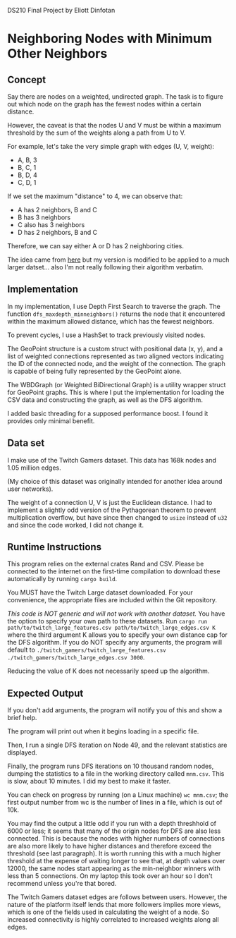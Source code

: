 DS210 Final Project by Eliott Dinfotan

# Neighboring Nodes with Minimum Other Neighbors #

## Concept ##

Say there are nodes on a weighted, undirected graph.
The task is to figure out which node on the graph has the fewest nodes within a certain distance.

However, the caveat is that the nodes U and V must be within a maximum threshold by the sum of the weights along a path from U to V.

For example, let's take the very simple graph with edges (U, V, weight):
- A, B, 3
- B, C, 1
- B, D, 4
- C, D, 1

If we set the maximum "distance" to 4, we can observe that:
- A has 2 neighbors, B and C
- B has 3 neighbors
- C also has 3 neighbors
- D has 2 neighbors, B and C

Therefore, we can say either A or D has 2 neighboring cities.

The idea came from [here](https://www.geeksforgeeks.org/problems/city-with-the-smallest-number-of-neighbors-at-a-threshold-distance/1?page=1&category%5B%5D=Disjoint+Set&sortBy=submissions) but my version is modified to be applied to a much larger datset... also I'm not really following their algorithm verbatim.

## Implementation ##

In my implementation, I use Depth First Search to traverse the graph. The function `dfs_maxdepth_minneighbors()` returns the node
that it encountered within the maximum allowed distance, which has the fewest neighbors.

To prevent cycles, I use a HashSet to track previously visited nodes.

The GeoPoint structure is a custom struct with positional data (x, y), and a list of weighted connections represented as two aligned
vectors indicating the ID of the connected node, and the weight of the connection. The graph is capable of being fully represented by
the GeoPoint alone.

The WBDGraph (or Weighted BiDirectional Graph) is a utility wrapper struct for GeoPoint graphs. This is where I put the implementation
for loading the CSV data and constructing the graph, as well as the DFS algorithm.

I added basic threading for a supposed performance boost. I found it provides only minimal benefit.

## Data set ##

I make use of the Twitch Gamers dataset. This data has 168k nodes and 1.05 million edges.

(My choice of this dataset was originally intended for another idea around user networks).

The weight of a connection U, V is just the Euclidean distance. I had to implement a slightly odd version of the Pythagorean theorem
to prevent multiplication overflow, but have since then changed to `usize` instead of `u32` and since the code worked, I did not change it.

## Runtime Instructions ##

This program relies on the external crates Rand and CSV. Please be connected to the internet on the first-time compilation to download these
automatically by running `cargo build`.

You MUST have the Twitch Large dataset downloaded. For your convenience, the appropriate files are included within the Git repository.

*This code is NOT generic and will not work with another dataset.*
You have the option to specify your own path to these datasets.
Run `cargo run path/to/twitch_large_features.csv path/to/twitch_large_edges.csv K` where the third argument K allows you to specify your own
distance cap for the DFS algorithm.
If you do NOT specify any arguments, the program will default to `./twitch_gamers/twitch_large_features.csv ./twitch_gamers/twitch_large_edges.csv 3000`.

Reducing the value of K does not necessarily speed up the algorithm.


## Expected Output ##

If you don't add arguments, the program will notify you of this and show a brief help.

The program will print out when it begins loading in a specific file.

Then, I run a single DFS iteration on Node 49, and the relevant statistics are displayed.

Finally, the program runs DFS iterations on 10 thousand random nodes, dumping the statistics
to a file in the working directory called `mnm.csv`. This is slow, about 10 minutes. I did my best to make it faster.

You can check on progress by running (on a Linux machine) `wc mnm.csv`; the first output number from wc is the number of lines in a file, which is out of 10k.

You may find the output a little odd if you run with a depth threshhold of 6000 or less; it seems that many of the origin nodes for DFS are also less connected. This is because the nodes with higher numbers of connections are also more likely to have higher distances and therefore exceed the threshold (see last paragraph). It is worth running this with a much higher threshold at the expense of waiting longer to see that, at depth values over 12000, the same nodes start appearing as the min-neighbor winners with less than 5 connections. On my laptop this took over an hour so I don't recommend unless you're that bored.

The Twitch Gamers dataset edges are follows between users. However, the nature of the platform itself lends that more followers implies more views, which is one of the fields used in calculating the weight of a node. So increased connectivity is highly correlated to increased weights along all edges.
